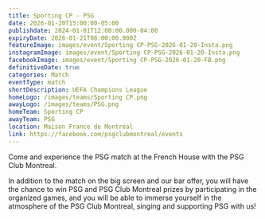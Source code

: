 ```yaml
---
title: Sporting CP - PSG
date: 2026-01-20T15:00:00-05:00
publishdate: 2024-01-01T12:00:00.000-04:00
expiryDate: 2026-01-21T08:00:00.000Z
featureImage: images/event/Sporting CP-PSG-2026-01-20-Insta.png
instagramImage: images/event/Sporting CP-PSG-2026-01-20-Insta.png
facebookImage: images/event/Sporting CP-PSG-2026-01-20-FB.png
definitiveDate: true
categories: Match
eventType: match
shortDescription: UEFA Champions League
homeLogo: /images/teams/Sporting CP.png
awayLogo: /images/teams/PSG.png
homeTeam: Sporting CP
awayTeam: PSG
location: Maison France de Montréal
link: https://facebook.com/psgclubmontreal/events
---
```


Come and experience the PSG match at the French House with the PSG Club Montreal.

In addition to the match on the big screen and our bar offer, you will have the chance to win PSG and PSG Club Montreal prizes by participating in the organized games, and you will be able to immerse yourself in the atmosphere of the PSG Club Montreal, singing and supporting PSG with us!
